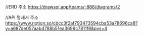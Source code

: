 //ERD 주소
https://drawsql.app/teams/-886/diagrams/2

//API 명세서 주소
https://www.notion.so/cbcc3f2af793473594cba53a78696ca8?v=a687de057aab4788b51ea3699c7811f6&pvs=4
